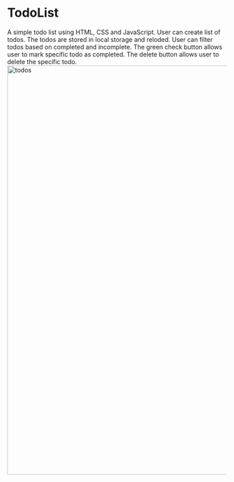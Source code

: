 # TodoList
A simple todo list using HTML, CSS and JavaScript. User can create list of todos.
The todos are stored in local storage and reloded. 
User can filter todos based on completed and incomplete. 
The green check button allows user to mark specific todo as completed. 
The delete button allows user to delete the specific todo. 
<img width="940" alt="todos" src="https://user-images.githubusercontent.com/55730682/118205453-5f949380-b42e-11eb-9cfb-f0514e1c54ed.PNG">
